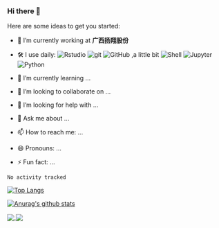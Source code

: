 ### Hi there 👋
Here are some ideas to get you started:

- 🔭 I’m currently working at **广西扬翔股份**
- 🛠 I use daily:
![Rstudio](https://img.shields.io/badge/-Rstudio-black?style=plastic&logo=Rstudio&labelColor=5c5c5c&color=1182c3)
![git](https://img.shields.io/badge/-Git-black?style=plastic&logo=git&labelColor=5c5c5c&color=1182c3)
![GitHub](https://img.shields.io/badge/-GitHub-blasck?style=plastic&logo=GitHub&labelColor=5c5c5c&color=1182c3)
,a little bit
![Shell](https://img.shields.io/badge/-Shell-blasck?style=plastic&logo=Shell&labelColor=5c5c5c&color=1182c3)
![Jupyter](https://img.shields.io/badge/-Jupyter-blasck?style=plastic&logo=Jupyter&labelColor=5c5c5c&color=1182c3)
![Python](https://img.shields.io/badge/-Python-8fcfd1?style=plastic&logo=Python&labelColor=5c5c5c&color=1182c3)

- 🌱 I’m currently learning ...
- 👯 I’m looking to collaborate on ...
- 🤔 I’m looking for help with ...
- 💬 Ask me about ...
- 📫 How to reach me: ...
- 😄 Pronouns: ...
- ⚡ Fun fact: ...

<!--START_SECTION:waka-->

```text
No activity tracked
```

<!--END_SECTION:waka-->

[![Top Langs](https://github-readme-stats.vercel.app/api/top-langs/?username=tony2015116&layout=compact)](https://github.com/anuraghazra/github-readme-stats)
<!--&hide=javascript,html,SCSS,CSS-->


[![Anurag's github stats](https://github-readme-stats.vercel.app/api?username=tony2015116&show_icons=true&theme=radical)](https://github.com/anuraghazra/github-readme-stats)

<a href="https://github.com/tony2015116/blogdown">
  <img align="center" src="https://github-readme-stats.vercel.app/api/pin/?username=tony2015116&repo=blogdown" />
</a>
<a href="https://github.com/tony2015116/r_note">
  <img align="center" src="https://github-readme-stats.vercel.app/api/pin/?username=tony2015116&repo=r_note" />
</a>


